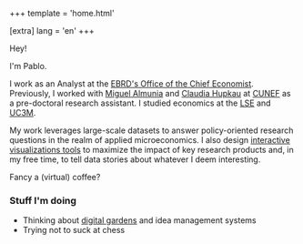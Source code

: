 +++
template = 'home.html'

[extra]
lang = 'en'
+++

Hey!

I'm Pablo.

<!-- I work as an Analyst at the [EBRD's Office of the Chief Economist](https://www.ebrd.com/sites/Satellite?c=Content&cid=1395317980748&pagename=EBRD%2FContent%2FContentLayout). Previously, I was a pre-doctoral research assistant working with [Miguel Almunia](https://malmunia.github.io/) and [Claudia Hupkau](https://sites.google.com/view/claudiahupkau/home) at [CUNEF](https://www.cunef.edu/en/), and an intern at the [Bank of Spain](https://www.bde.es/wbe/en/sobre-banco/organizacion/estructura/dg-economia/). I studied economics at the [LSE](https://www.lse.ac.uk/) and [UC3M](https://www.uc3m.es/home).

My work leverages large-scale datasets to answer policy-oriented research questions in the realm of applied microeconomics. I also design [interactive visualizations tools](/projects) to maximize the impact of key research products and, in my free time, to tell data stories about whatever I deem interesting. -->

I work as an Analyst at the [EBRD's Office of the Chief Economist](https://www.ebrd.com/sites/Satellite?c=Content&cid=1395317980748&pagename=EBRD%2FContent%2FContentLayout). Previously, I worked with [Miguel Almunia](https://malmunia.github.io/) and [Claudia Hupkau](https://sites.google.com/view/claudiahupkau/home) at [CUNEF](https://www.cunef.edu/en/) as a pre-doctoral research assistant. I studied economics at the [LSE](https://www.lse.ac.uk/) and [UC3M](https://www.uc3m.es/home).

My work leverages large-scale datasets to answer policy-oriented research questions in the realm of applied microeconomics. I also design [interactive visualizations tools](/projects) to maximize the impact of key research products and, in my free time, to tell data stories about whatever I deem interesting.

Fancy a (virtual) coffee?

### Stuff I'm doing 
-	Thinking about [digital gardens](https://maggieappleton.com/garden-history) and idea management systems
-	Trying not to suck at chess